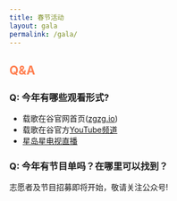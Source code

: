 ```yaml
---
title: 春节活动
layout: gala
permalink: /gala/
---
```

## <span style="color:coral">Q&A</span>

### Q: 今年有哪些观看形式?

- 载歌在谷官网首页([zgzg.io](https://www.zgzg.io/))
- 载歌在谷官方[YouTube频道](https://zgzg.link/youtube)
- [星岛星电视直播](http://www.singtao.tv/main/)

### Q: 今年有节目单吗？在哪里可以找到？

志愿者及节目招募即将开始，敬请关注公众号!